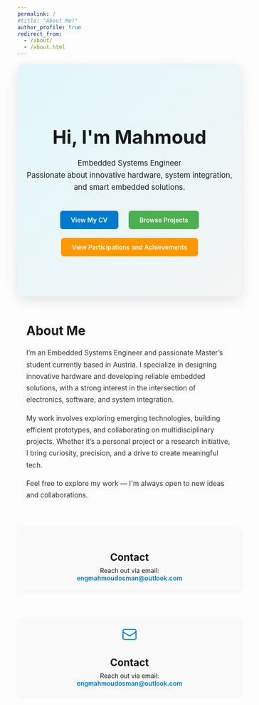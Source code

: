 ```yaml
---
permalink: /
#title: "About Me!"
author_profile: true
redirect_from: 
  - /about/
  - /about.html
---
```


<!-- Hero Banner -->
<!-- <section style="text-align: center; padding: 60px 20px; background: linear-gradient(135deg, #e0f7fa, #f5f5f5); border-radius: 12px; margin-bottom: 40px;">
  <h1 style="font-size: 2.5em; margin-bottom: 10px;">👋 Hi, I'm Mahmoud</h1>
  <p style="font-size: 1.3em; max-width: 600px; margin: 0 auto 20px;">
    Embedded Systems Engineer & Master's Student in Electronics Engineering — passionate about designing innovative hardware and building smart embedded solutions.
  </p>
  <a href="/cv/" style="display: inline-block; margin: 10px 10px 0; padding: 12px 24px; background-color: #007acc; color: white; border-radius: 6px; text-decoration: none;">View My CV</a>
  <a href="/projects/" style="display: inline-block; margin: 10px 10px 0; padding: 12px 24px; background-color: #4caf50; color: white; border-radius: 6px; text-decoration: none;">Browse Projects</a>
</section> -->

<!-- Hero Banner -->
<!-- <section style="text-align: center; padding: 60px 20px; background: linear-gradient(135deg, #e0f7fa, #f5f5f5); border-radius: 12px; margin-bottom: 40px;">
  <h1 style="font-size: 2.5em; margin-bottom: 10px;">👋 Hi, I'm Mahmoud Osman</h1>
  <p style="font-size: 1.3em; max-width: 600px; margin: 0 auto 20px;">
    Embedded Systems Engineer & Master's Student in Electronics Engineering — passionate about designing innovative hardware and building smart embedded solutions.
  </p>
  <div style="margin-top: 20px;">
    <a href="/cv/" style="display: inline-block; margin: 10px; padding: 12px 24px; background-color: #007acc; color: white; border-radius: 6px; text-decoration: none;">View My CV</a>
    <a href="/projects/" style="display: inline-block; margin: 10px; padding: 12px 24px; background-color: #4caf50; color: white; border-radius: 6px; text-decoration: none;">Browse Projects</a>
    <a href="/blog/participations/" style="display: inline-block; margin: 10px; padding: 12px 24px; background-color: #ff9800; color: white; border-radius: 6px; text-decoration: none;">View Participations</a>
  </div>
</section> -->


<!-- Welcome!  
I'm an Embedded Systems Engineer and passionate Master’s student in Electronics Engineering, currently based in Austria. I specialize in designing innovative hardware and developing reliable embedded solutions, with a strong interest in the intersection of electronics, software, and system integration.

My work involves exploring emerging technologies, building efficient prototypes, and collaborating on multidisciplinary projects. Whether it’s a personal project or a research initiative, I bring curiosity, precision, and a drive to create meaningful tech.

Feel free to browse my posts and projects to learn more about what I do. I’m always open to exciting collaborations—so don’t hesitate to reach out!

Contact
---
- Email: [engmahmoudosman@outlook.com](mailto:engmahmoudosman@outlook.com) -->


<!-- Hero Banner -->
<section style="text-align: center; padding: 80px 20px; background: linear-gradient(135deg, #e0f7fa, #f5f5f5); border-radius: 16px; box-shadow: 0 10px 30px rgba(0,0,0,0.1); margin-bottom: 60px;">
  <h1 style="font-size: 3em; margin-bottom: 20px;"> Hi, I'm Mahmoud</h1>
  <p style="font-size: 1.2em; max-width: 650px; margin: 0 auto 30px; line-height: 1.6;">
    Embedded Systems Engineer<br>
    Passionate about innovative hardware, system integration, and smart embedded solutions.
  </p>
  <div style="margin-top: 10px;">
    <a href="/cv/" class="cta-btn" style="background-color: #007acc;">View My CV</a>
    <a href="/projects/" class="cta-btn" style="background-color: #4caf50;">Browse Projects</a>
    <a href="/blog/participations/" class="cta-btn" style="background-color: #ff9800;">View Participations and Achievements</a>
  </div>
</section>

<!-- About Me Section -->
<section style="max-width: 800px; margin: 0 auto 60px; padding: 0 20px;">
  <h2 style="font-size: 2em; margin-bottom: 20px;">About Me</h2>
  <p style="font-size: 1.1em; line-height: 1.7; color: #333;">
    I’m an Embedded Systems Engineer and passionate Master’s student currently based in Austria. I specialize in designing innovative hardware and developing reliable embedded solutions, with a strong interest in the intersection of electronics, software, and system integration.
  </p>
  <p style="font-size: 1.1em; line-height: 1.7; color: #333;">
    My work involves exploring emerging technologies, building efficient prototypes, and collaborating on multidisciplinary projects. Whether it’s a personal project or a research initiative, I bring curiosity, precision, and a drive to create meaningful tech.
  </p>
  <p style="font-size: 1.1em; line-height: 1.7; color: #333;">
    Feel free to explore my work — I'm always open to new ideas and collaborations.
  </p>
</section>


<!-- Contact Section (Clean & Thin) -->
<section style="
  background-color: #f9f9f9;
  padding: 20px 30px;
  border-radius: 8px;
  text-align: center;
  margin: 40px auto 60px;
  max-width: 800px;
  box-shadow: 0 2px 8px rgba(0,0,0,0.05);
">
  <h2 style="font-size: 1.6em; margin-bottom: 8px;"> Contact</h2>
  <p style="font-size: 1em; margin: 0;">
    Reach out via email: <br>
    <a href="mailto:engmahmoudosman@outlook.com" style="color: #007acc; font-weight: 600; text-decoration: none;">
      engmahmoudosman@outlook.com
    </a>
  </p>
</section>


<section style="
  background-color: #f9f9f9;
  padding: 20px 30px;
  border-radius: 8px;
  text-align: center;
  margin: 40px auto 60px;
  max-width: 600px;
  box-shadow: 0 2px 8px rgba(0,0,0,0.05);
">
  <!-- Your Mail Icon (Heroicons style) -->
  <div style="margin-bottom: 10px;">
    <svg xmlns="http://www.w3.org/2000/svg" width="36" height="36" fill="none" viewBox="0 0 24 24" stroke-width="1.5" stroke="#007acc">
      <path stroke-linecap="round" stroke-linejoin="round"
        d="M21.75 6.75v10.5a2.25 2.25 0 0 1-2.25 2.25h-15a2.25 2.25 0 0 1-2.25-2.25V6.75m19.5 0A2.25 2.25 0 0 0 19.5 4.5h-15a2.25 2.25 0 0 0-2.25 2.25m19.5 0v.243a2.25 2.25 0 0 1-1.07 1.916l-7.5 4.615a2.25 2.25 0 0 1-2.36 0L3.32 8.91a2.25 2.25 0 0 1-1.07-1.916V6.75" />
    </svg>
  </div>

  <h2 style="font-size: 1.6em; margin-bottom: 8px;">Contact</h2>
  <p style="font-size: 1em; margin: 0;">
    Reach out via email:<br>
    <a href="mailto:engmahmoudosman@outlook.com"
      style="color: #007acc; font-weight: 600; text-decoration: none;">
      engmahmoudosman@outlook.com
    </a>
  </p>
</section>


<!-- Button Styling -->
<style>
  .cta-btn {
    display: inline-block;
    margin: 10px;
    padding: 12px 24px;
    color: white !important;
    border-radius: 6px;
    font-weight: 600;
    text-decoration: none !important;
    transition: transform 0.2s ease, background-color 0.3s ease;
  }

  .cta-btn:hover {
    background-color: #222 !important;
    transform: translateY(-2px);
    text-decoration: none !important;
    color: white !important;
  }
</style>




<!--
[![GitHub Streak](https://github-readme-streak-stats.herokuapp.com?user=engmahmoudosman)](https://git.io/streak-stats)  -->


